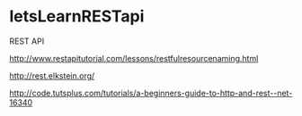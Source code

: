 # letsLearnRESTapi
REST API


http://www.restapitutorial.com/lessons/restfulresourcenaming.html

http://rest.elkstein.org/

http://code.tutsplus.com/tutorials/a-beginners-guide-to-http-and-rest--net-16340
